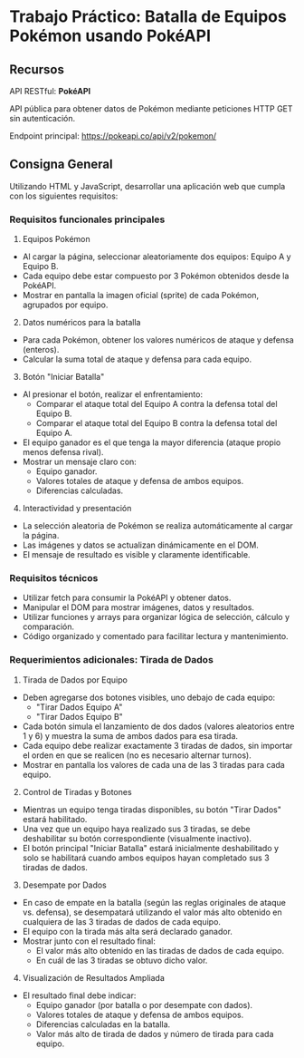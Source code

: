 # Trabajo Práctico: Batalla de Equipos Pokémon usando PokéAPI

## Recursos

API RESTful: **PokéAPI**

API pública para obtener datos de Pokémon mediante peticiones HTTP GET sin autenticación.

Endpoint principal: https://pokeapi.co/api/v2/pokemon/

## Consigna General

Utilizando HTML y JavaScript, desarrollar una aplicación web que cumpla con los siguientes requisitos:

### Requisitos funcionales principales

1. Equipos Pokémon

- Al cargar la página, seleccionar aleatoriamente dos equipos: Equipo A y Equipo B.
- Cada equipo debe estar compuesto por 3 Pokémon obtenidos desde la PokéAPI.
- Mostrar en pantalla la imagen oficial (sprite) de cada Pokémon, agrupados por equipo.

2. Datos numéricos para la batalla

- Para cada Pokémon, obtener los valores numéricos de ataque y defensa (enteros).
- Calcular la suma total de ataque y defensa para cada equipo.

3. Botón "Iniciar Batalla"

- Al presionar el botón, realizar el enfrentamiento:
  - Comparar el ataque total del Equipo A contra la defensa total del Equipo B.
  - Comparar el ataque total del Equipo B contra la defensa total del Equipo A.
- El equipo ganador es el que tenga la mayor diferencia (ataque propio menos defensa rival).
- Mostrar un mensaje claro con:
  - Equipo ganador.
  - Valores totales de ataque y defensa de ambos equipos.
  - Diferencias calculadas.

4. Interactividad y presentación

- La selección aleatoria de Pokémon se realiza automáticamente al cargar la página.
- Las imágenes y datos se actualizan dinámicamente en el DOM.
- El mensaje de resultado es visible y claramente identificable.

### Requisitos técnicos

- Utilizar fetch para consumir la PokéAPI y obtener datos.
- Manipular el DOM para mostrar imágenes, datos y resultados.
- Utilizar funciones y arrays para organizar lógica de selección, cálculo y comparación.
- Código organizado y comentado para facilitar lectura y mantenimiento.

### Requerimientos adicionales: Tirada de Dados


1. Tirada de Dados por Equipo

- Deben agregarse dos botones visibles, uno debajo de cada equipo:
  - "Tirar Dados Equipo A"
  - "Tirar Dados Equipo B"
- Cada botón simula el lanzamiento de dos dados (valores aleatorios entre 1 y 6) y muestra la suma de ambos dados para esa tirada.
- Cada equipo debe realizar exactamente 3 tiradas de dados, sin importar el orden en que se realicen (no es necesario alternar turnos).
- Mostrar en pantalla los valores de cada una de las 3 tiradas para cada equipo.

2. Control de Tiradas y Botones

- Mientras un equipo tenga tiradas disponibles, su botón "Tirar Dados" estará habilitado.
- Una vez que un equipo haya realizado sus 3 tiradas, se debe deshabilitar su botón correspondiente (visualmente inactivo).
- El botón principal "Iniciar Batalla" estará inicialmente deshabilitado y solo se habilitará cuando ambos equipos hayan completado sus 3 tiradas de dados.

3. Desempate por Dados

- En caso de empate en la batalla (según las reglas originales de ataque vs. defensa), se desempatará utilizando el valor más alto obtenido en cualquiera de las 3 tiradas de dados de cada equipo.
- El equipo con la tirada más alta será declarado ganador.
- Mostrar junto con el resultado final:
  - El valor más alto obtenido en las tiradas de dados de cada equipo.
  - En cuál de las 3 tiradas se obtuvo dicho valor.

4. Visualización de Resultados Ampliada

- El resultado final debe indicar:
  - Equipo ganador (por batalla o por desempate con dados).
  - Valores totales de ataque y defensa de ambos equipos.
  - Diferencias calculadas en la batalla.
  - Valor más alto de tirada de dados y número de tirada para cada equipo.
